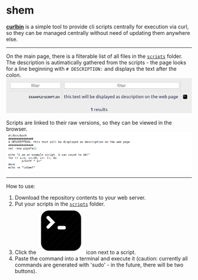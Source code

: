 # shem

**[curlbin](https://gitlab.winterstein.one/web-apps/curlbin)** is a simple tool to provide cli scripts centrally for execution via curl, so they can be managed centrally without need of updating them anywhere else.

---

On the main page, there is a filterable list of all files in the [`scripts`](scripts/) folder.\
The description is autimatically gathered from the scripts - the page looks for a line beginning with `# DESCRIPTION:` and displays the text after the colon.
![screenshot 'main'](inc/img/screenshot_main.png)

Scripts are linked to their raw versions, so they can be viewed in the browser.
![screenshot 'script'](inc/img/screenshot_script.png)

---

How to use:
1. Download the repository contents to your web server.
1. Put your scripts in the [`scripts`](scripts/) folder.
1. Click the ![shell](inc/img/sh.png) icon next to a script.
1. Paste the command into a terminal and execute it (caution: currently all commands are generated with 'sudo' - in the future, there will be two buttons).
